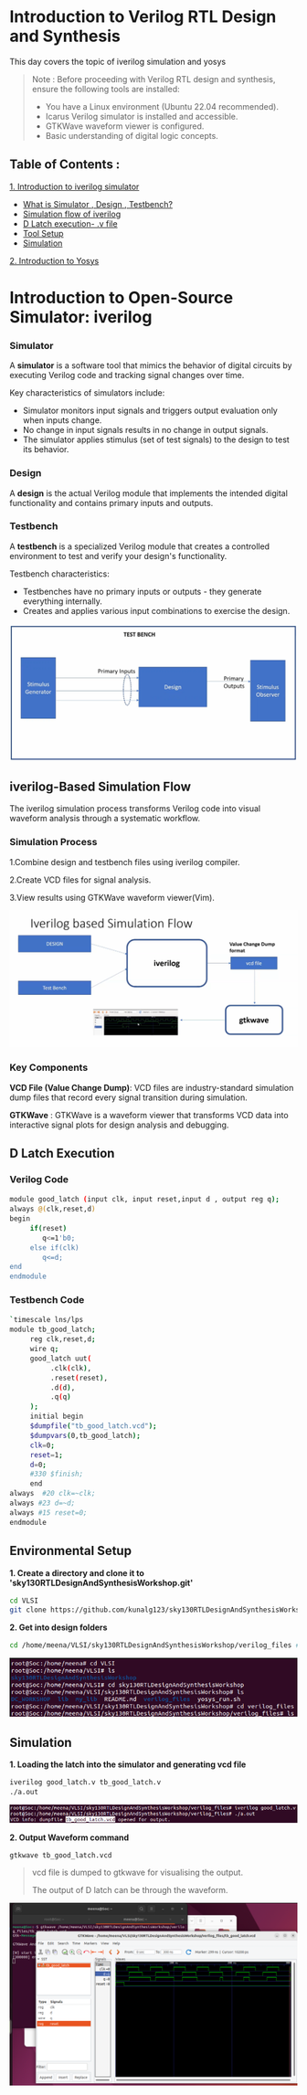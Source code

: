 # Introduction to Verilog RTL Design and Synthesis

This day covers the topic of iverilog simulation and yosys 

>Note :
>Before proceeding with Verilog RTL design and synthesis, ensure the following tools are installed:
>- You have a Linux environment (Ubuntu 22.04 recommended).
>- Icarus Verilog simulator is installed and accessible.
>- GTKWave waveform viewer is configured.
>- Basic understanding of digital logic concepts.

## Table of Contents :
[1. Introduction to iverilog simulator ](#introduction-to-open-source-simulator-iverilog)
 - [What is Simulator , Design , Testbench?](#simulator)
 - [Simulation flow of iverilog](#iverilog-based-simulation-flow)
 - [D Latch execution- .v file](#d-latch-execution)
 - [Tool Setup](#environmental-setup)
 - [Simulation](#simulation)

[2. Introduction to Yosys ](introduction_to_yosys.md)
 
# Introduction to Open-Source Simulator: iverilog

### Simulator

A **simulator** is a software tool that mimics the behavior of digital circuits by executing Verilog code and tracking signal changes over time.

Key characteristics of simulators include:

- Simulator monitors input signals and triggers output evaluation only when inputs change.
- No change in input signals results in no change in output signals.
- The simulator applies stimulus (set of test signals) to the design to test its behavior.

### Design

A **design** is the actual Verilog module that implements the intended digital functionality and contains primary inputs and outputs.

### Testbench

A **testbench** is a specialized Verilog module that creates a controlled environment to test and verify your design's functionality.

Testbench characteristics:

- Testbenches have no primary inputs or outputs - they generate everything internally.
- Creates and applies various input combinations to exercise the design.

![testbench](./Images/testbench.png)

## iverilog-Based Simulation Flow

The iverilog simulation process transforms Verilog code into visual waveform analysis through a systematic workflow.

### Simulation Process

1.Combine design and testbench files using iverilog compiler.

2.Create VCD files for signal analysis.

3.View results using GTKWave waveform viewer(Vim).

![Flow](./Images/iverilog_simulation_flow.png)

### Key Components

**VCD File (Value Change Dump)**: VCD files are industry-standard simulation dump files that record every signal transition during simulation.

**GTKWave** : GTKWave is a waveform viewer that transforms VCD data into interactive signal plots for design analysis and debugging.

## D Latch Execution
### Verilog Code
```bash
module good_latch (input clk, input reset,input d , output reg q);
always @(clk,reset,d)
begin
     if(reset)
        q<=1'b0;
     else if(clk)
        q<=d;
end
endmodule
```
### Testbench Code
```bash
`timescale lns/lps
module tb_good_latch;
     reg clk,reset,d;
     wire q;
     good_latch uut(
          .clk(clk),
          .reset(reset),
          .d(d),
          .q(q)
     );
     initial begin
     $dumpfile("tb_good_latch.vcd");
     $dumpvars(0,tb_good_latch);
     clk=0;
     reset=1;
     d=0;
     #330 $finish;
     end
always  #20 clk=~clk;
always #23 d=~d;
always #15 reset=0;
endmodule
```

## Environmental Setup
**1. Create a directory and clone it to 'sky130RTLDesignAndSynthesisWorkshop.git'**
```bash
cd VLSI
git clone https://github.com/kunalg123/sky130RTLDesignAndSynthesisWorkshop.git
```
**2. Get into design folders**
```bash
cd /home/meena/VLSI/sky130RTLDesignAndSynthesisWorkshop/verilog_files #
```
![directory](./Images/directory.png)

## Simulation
**1. Loading the latch into the simulator and generating vcd file**
```bash
iverilog good_latch.v tb_good_latch.v
./a.out
```
![vcdoutput](./Images/vcdoutput.png)

**2. Output Waveform command**
```bash
gtkwave tb_good_latch.vcd
```
>vcd file is dumped to gtkwave for visualising the output.
>
>The output of D latch can be through the waveform.

![waveform](./Images/waveform_latch.png)







